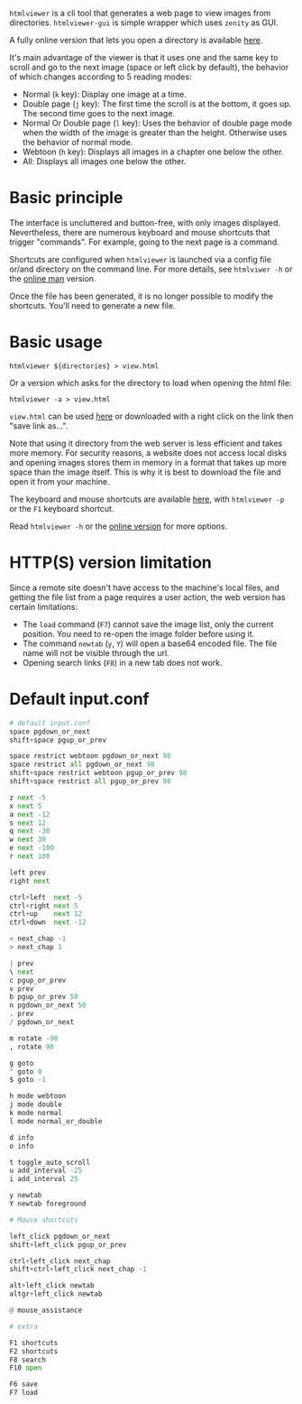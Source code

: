 `htmlviewer` is a cli tool that generates a web page to view images from directories. `htmlviewer-gui` is simple wrapper which uses `zenity` as GUI.

A fully online version that lets you open a directory is available [here](https://jonathanpoelen.github.io/manga-viewer).

It's main advantage of the viewer is that it uses one and the same key to scroll and go to the next image (space or left click by default), the behavior of which changes according to 5 reading modes:

- Normal (`k` key): Display one image at a time.
- Double page (`j` key): The first time the scroll is at the bottom, it goes up. The second time goes to the next image.
- Normal Or Double page (`l` key): Uses the behavior of double page mode when the width of the image is greater than the height. Otherwise uses the behavior of normal mode.
- Webtoon (`h` key): Displays all images in a chapter one below the other.
- All: Displays all images one below the other.


# Basic principle

The interface is uncluttered and button-free, with only images displayed. Nevertheless, there are numerous keyboard and mouse shortcuts that trigger "commands". For example, going to the next page is a command.

Shortcuts are configured when `htmlviewer` is launched via a config file or/and directory on the command line. For more details, see `htmlviwer -h` or the [online man](https://jonathanpoelen.github.io/manga-viewer/man.html#ch-input.conf) version.

Once the file has been generated, it is no longer possible to modify the shortcuts. You'll need to generate a new file.


# Basic usage

```
htmlviewer ${directories} > view.html
```

Or a version which asks for the directory to load when opening the html file:

```
htmlviewer -a > view.html
```

`view.html` can be used [here](https://jonathanpoelen.github.io/manga-viewer) or downloaded with a right click on the link then "save link as...".

Note that using it directory from the web server is less efficient and takes more memory. For security reasons, a website does not access local disks and opening images stores them in memory in a format that takes up more space than the image itself. This is why it is best to download the file and open it from your machine.

The keyboard and mouse shortcuts are available [here](https://jonathanpoelen.github.io/manga-viewer/shortcuts.html), with `htmlviewer -p` or the `F1` keyboard shortcut.

Read `htmlviewer -h` or the [online version](https://jonathanpoelen.github.io/manga-viewer/man.html) for more options.


# HTTP(S) version limitation

Since a remote site doesn't have access to the machine's local files, and getting the file list from a page requires a user action, the web version has certain limitations:

- The `load` command (`F7`) cannot save the image list, only the current position. You need to re-open the image folder before using it.
- The command `newtab` (`y`, `Y`) will open a base64 encoded file. The file name will not be visible through the url.
- Opening search links (`F8`) in a new tab does not work.


# Default input.conf

```py
# default input.conf
space pgdown_or_next
shift+space pgup_or_prev

space restrict webtoon pgdown_or_next 98
space restrict all pgdown_or_next 98
shift+space restrict webtoon pgup_or_prev 98
shift+space restrict all pgup_or_prev 98

z next -5
x next 5
a next -12
s next 12
q next -30
w next 30
e next -100
r next 100

left prev
right next

ctrl+left  next -5
ctrl+right next 5
ctrl+up    next 12
ctrl+down  next -12

< next_chap -1
> next_chap 1

| prev
\ next
c pgup_or_prev
v prev
b pgup_or_prev 50
n pgdown_or_next 50
. prev
/ pgdown_or_next

m rotate -90
, rotate 90

g goto
^ goto 0
$ goto -1

h mode webtoon
j mode double
k mode normal
l mode normal_or_double

d info
o info

t toggle_auto_scroll
u add_interval -25
i add_interval 25

y newtab
Y newtab foreground

# Mouse shortcuts

left_click pgdown_or_next
shift+left_click pgup_or_prev

ctrl+left_click next_chap
shift+ctrl+left_click next_chap -1

alt+left_click newtab
altgr+left_click newtab

@ mouse_assistance

# extra

F1 shortcuts
F2 shortcuts
F8 search
F10 open

F6 save
F7 load
```
